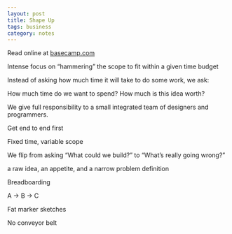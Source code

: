 ```yaml
---
layout: post
title: Shape Up
tags: business
category: notes  
---
```


Read online at [basecamp.com](https://basecamp.com/shapeup)

Intense focus on “hammering” the scope to fit within a given time budget 

Instead of asking how much time it will take to do some work, we ask: 

How much time do we want to spend? How much is this idea worth?

We give full responsibility to a small integrated team of designers and programmers.

Get end to end first 

Fixed time, variable scope

We flip from asking “What could we build?” to “What’s really going wrong?”

a raw idea, an appetite, and a narrow problem definition

Breadboarding 

A -> B -> C 

Fat marker sketches 

No conveyor belt

